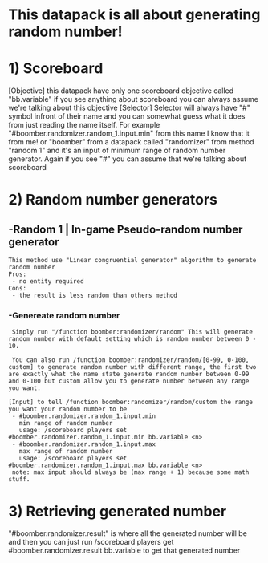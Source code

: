 # This datapack is all about generating random number!

# 1) Scoreboard
  [Objective]
    this datapack have only one scoreboard objective called "bb.variable" if you see anything about scoreboard you can always assume we're talking about this objective
  [Selector]
    Selector will always have "#" symbol infront of their name and you can somewhat guess what it does from just reading the name itself. 
    For example "#boomber.randomizer.random_1.input.min" from this name I know that it from me! or "boomber" from a datapack called "randomizer" from method "random 1" and it's an input of minimum range of random number generator.
    Again if you see "#" you can assume that we're talking about scoreboard

# 2) Random number generators
  ## -Random 1 | In-game Pseudo-random number generator
    This method use "Linear congruential generator" algorithm to generate random number
    Pros:
     - no entity required
    Cons:
     - the result is less random than others method
   ### -Genereate random number
     Simply run "/function boomber:randomizer/random" This will generate random number with default setting which is random number between 0 - 10.

     You can also run /function boomber:randomizer/random/[0-99, 0-100, custom] to generate random number with different range, the first two are exactly what the name state generate random number between 0-99 and 0-100 but custom allow you to generate number between any range you want.

    [Input] to tell /function boomber:randomizer/random/custom the range you want your random number to be
     - #boomber.randomizer.random_1.input.min
       min range of random number
       usage: /scoreboard players set #boomber.randomizer.random_1.input.min bb.variable <n>
     - #boomber.randomizer.random_1.input.max
       max range of random number
       usage: /scoreboard players set #boomber.randomizer.random_1.input.max bb.variable <n>
     note: max input should always be (max range + 1) because some math stuff.

# 3) Retrieving generated number
  "#boomber.randomizer.result" is where all the generated number will be and then you can just run /scoreboard players get #boomber.randomizer.result bb.variable to get that generated number